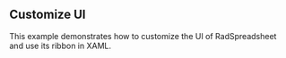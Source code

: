 ##  Customize UI 
This example demonstrates how to customize the UI of RadSpreadsheet and use its ribbon in XAML.

[//]: <keywords: xaml, ribbon, custom, look>